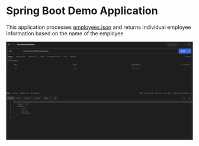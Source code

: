 # Spring Boot Demo Application

This application processes [employees.json](https://github.com/shubhamkulk/SpringBootDemo/blob/master/data/employees.json) and returns individual employee information based on the name of the employee.

![alt text](https://github.com/shubhamkulk/SpringBootDemo/blob/master/Images/SpringBootDemoAPI.png)
